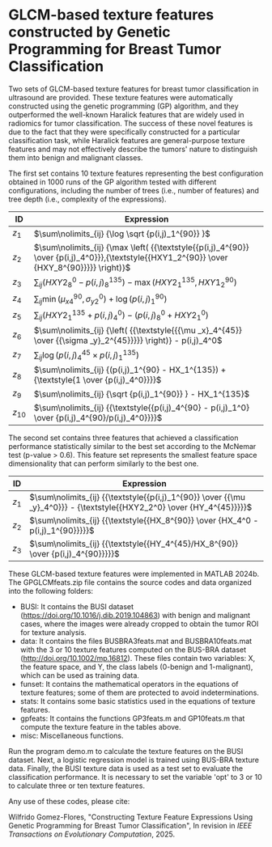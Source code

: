 # GLCM-based texture features constructed by Genetic Programming for Breast Tumor Classification

Two sets of GLCM-based texture features for breast tumor classification in ultrasound are provided. These texture features were automatically constructed using the genetic programming (GP) algorithm, and they outperformed the well-known Haralick features that are widely used in radiomics for tumor classification. The success of these novel features is due to the fact that they were specifically constructed for a particular classification task, while Haralick features are general-purpose texture features and may not effectively describe the tumors' nature to distinguish them into benign and malignant classes.

The first set contains 10 texture features representing the best configuration obtained in 1000 runs of the GP algorithm tested with different configurations, including the number of trees (i.e., number of features) and tree depth (i.e., complexity of the expressions).

| ID       | Expression                                                                                                                                   |
|----------|----------------------------------------------------------------------------------------------------------------------------------------------|
| $z_1$    | $\sum\nolimits_{ij} {\log \sqrt {p(i,j)_1^{90}} }$                                                                                           |
| $z_2$    | $\sum\nolimits_{ij} {\max \left( {{\textstyle{{p(i,j)_4^{90}} \over {p(i,j)_4^0}}},{\textstyle{{HXY1_2^{90}} \over {HXY_8^{90}}}}} \right)}$ |
| $z_3$    | $\sum\nolimits_{ij} {(HXY2_8^0 - p(i,j)_8^{135}) - \max (HXY2_1^{135},HXY1_2^{90})}$                                                         |
| $z_4$    | $\sum\nolimits_{ij} {\min ({\mu _x}_4^{90},{\sigma _y}_2^0) + \log (p(i,j)_1^{90}})$                                                           |
| $z_5$    | $\sum\nolimits_{ij} {(HXY2_1^{135} + p(i,j)_4^0) - (p(i,j)_8^0 + HXY2_1^0)}$                                                                 |
| $z_6$    | $\sum\nolimits_{ij} {\left( {{\textstyle{{{\mu _x}_4^{45}} \over {{\sigma _y}_2^{45}}}}} \right)} - p(i,j)_4^0$                              |
| $z_7$    | $\sum\nolimits_{ij} {\log (p(i,j)_4^{45} \times p(i,j)_1^{135})}$                                                                            |
| $z_8$    | $\sum\nolimits_{ij} {(p(i,j)_1^{90} - HX_1^{135}) + {\textstyle{1 \over {p(i,j)_4^0}}}}$                                                     |
| $z_9$    | $\sum\nolimits_{ij} {\sqrt {p(i,j)_1^{90}} } - HX_1^{135}$                                                                                   |
| $z_{10}$ | $\sum\nolimits_{ij} {{\textstyle{{p(i,j)_4^{90} - p(i,j)_1^0} \over {p(i,j)_4^{90}/p(i,j)_4^0}}}}$                                           |

The second set contains three features that achieved a classification performance statistically similar to the best set according to the McNemar test (p-value > 0.6). This feature set represents the smallest feature space dimensionality that can perform similarly to the best one.

| ID    | Expression                                                                                                             |
|-------|------------------------------------------------------------------------------------------------------------------------|
| $z_1$ | $\sum\nolimits_{ij} {{\textstyle{{p(i,j)_1^{90}} \over {{\mu _y}_4^0}}} - {\textstyle{{HXY2_2^0} \over {HY_4^{45}}}}}$ |
| $z_2$ | $\sum\nolimits_{ij} {{\textstyle{{HX_8^{90}} \over {HX_4^0 - p(i,j)_1^{90}}}}}$                                        |
| $z_3$ | $\sum\nolimits_{ij} {{\textstyle{{HY_4^{45}/HX_8^{90}} \over {p(i,j)_4^{90}}}}}$                                       |

These GLCM-based texture features were implemented in MATLAB 2024b. The GPGLCMfeats.zip file contains the source codes and data organized into the following folders:

* BUSI: It contains the BUSI dataset (https://doi.org/10.1016/j.dib.2019.104863) with benign and malignant cases, where the images were already cropped to obtain the tumor ROI for texture analysis.
* data: It contains the files BUSBRA3feats.mat and BUSBRA10feats.mat with the 3 or 10 texture features computed on the BUS-BRA dataset (http://doi.org/10.1002/mp.16812). These files contain two variables: X, the feature space, and Y, the class labels (0-benign and 1-malignant), which can be used as training data.
* funset: It contains the mathematical operators in the equations of texture features; some of them are protected to avoid indeterminations.
* stats: It contains some basic statistics used in the equations of texture features.
* gpfeats: It contains the functions GP3feats.m and GP10feats.m that compute the texture feature in the tables above.
* misc: Miscellaneous functions.

Run the program demo.m to calculate the texture features on the BUSI dataset. Next, a logistic regression model is trained using BUS-BRA texture data. Finally, the BUSI texture data is used as a test set to evaluate the classification performance. It is necessary to set the variable 'opt' to 3 or 10 to calculate three or ten texture features.

Any use of these codes, please cite:

Wilfrido Gomez-Flores, "Constructing Texture Feature Expressions Using Genetic Programming for Breast Tumor Classification", In revision in *IEEE Transactions on Evolutionary Computation*, 2025.
